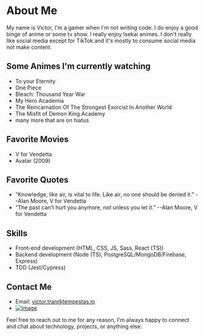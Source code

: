 # About Me

My name is Victor, I'm a gamer when I'm not writing code. I do enjoy a good binge of anime or some tv show. I really enjoy Isekai animes. I don't really like social media except for TikTok and it's mostly to consume social media not make content.

## Some Animes I'm currently watching
- To your Eternity
- One Piece
- Bleach: Thousand Year War
- My Hero Academia
- The Reincarnation Of The Strongest Exorcist In Another World
- The Misfit of Demon King Academy
- many more that are on hiatus

## Favorite Movies
- V for Vendetta
- Avatar (2009)

## Favorite Quotes
- “Knowledge, like air, is vital to life. Like air, no one should be denied it.” --Alan Moore, V for Vendetta
- “The past can't hurt you anymore, not unless you let it.” --Alan Moore, V for Vendetta

## Skills
- Front-end development (HTML, CSS, JS, Sass, React (TS))
- Backend development (Node (TS), PostgreSQL/MongoDB/Firebase, Express)
- TDD (Jest/Cypress)

## Contact Me

- Email: victor.tran@tempestas.io
- [![image](https://img.shields.io/badge/LinkedIn-0077B5?style=for-the-badge&logo=linkedin&logoColor=white)](https://www.linkedin.com/in/victor-likes-coding/)

Feel free to reach out to me for any reason, I'm always happy to connect and chat about technology, projects, or anything else. 

<link rel="stylesheet" href="https://cdnjs.cloudflare.com/ajax/libs/font-awesome/5.15.1/css/all.min.css" integrity="sha512-+4zCK9k+qNFUR5X+cKL9EIR+ZOhtIloNl9GIKS57V1MyNsYpYcUrUeQc9vNfzsWfV28IaLL3i96P9sdNyeRssA==" crossorigin="anonymous" />
